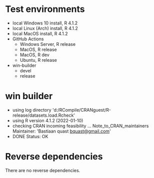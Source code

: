 # Test environments
- local Windows 10 install, R 4.1.2
- local Linux (Arch) install, R 4.1.2
- local MacOS install, R 4.1.2
- GitHub Actions
   - Windows Server, R release
   - MacOS, R release
   - MacOS, R dev
   - Ubuntu, R release
- win-builder
   - devel
   - release

# win builder
* using log directory 'd:/RCompile/CRANguest/R-release/datasets.load.Rcheck'
* using R version 4.1.2 (2022-01-10)
* checking CRAN incoming feasibility ... Note_to_CRAN_maintainers
Maintainer: 'Bastiaan quast <bquast@gmail.com>'
* DONE
Status: OK

# Reverse dependencies
There are no reverse dependencies.
